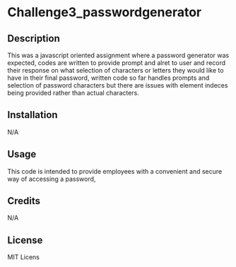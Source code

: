 # Challenge3_passwordgenerator

## Description

This was a javascript oriented assignment where a password generator was expected, codes are written to provide prompt and alret to user and record their response on what selection of characters or letters they would like to have in their final password, written code so far handles prompts and selection of password characters but there are issues with element indeces being provided rather than actual characters.


## Installation

N/A

## Usage

This code is intended to provide employees with a convenient and secure way of accessing a password, 

## Credits

N/A

## License

MIT Licens